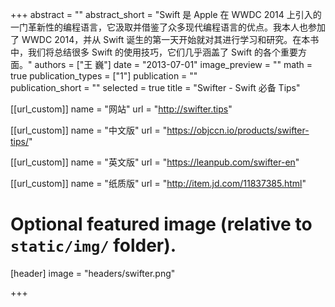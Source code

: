 +++
abstract = ""
abstract_short = "Swift 是 Apple 在 WWDC 2014 上引入的一门革新性的编程语言，它汲取并借鉴了众多现代编程语言的优点。我本人也参加了 WWDC 2014，并从 Swift 诞生的第一天开始就对其进行学习和研究。在本书中，我们将总结很多 Swift 的使用技巧，它们几乎涵盖了 Swift 的各个重要方面。"
authors = ["王 巍"]
date = "2013-07-01"
image_preview = ""
math = true
publication_types = ["1"]
publication = ""    
publication_short = ""
selected = true
title = "Swifter - Swift 必备 Tips"

[[url_custom]]
name = "网站"
url = "http://swifter.tips"

[[url_custom]]
name = "中文版"
url = "https://objccn.io/products/swifter-tips/"

[[url_custom]]
name = "英文版"
url = "https://leanpub.com/swifter-en"

[[url_custom]]
name = "纸质版"
url = "http://item.jd.com/11837385.html"

# Optional featured image (relative to `static/img/` folder).
[header]
image = "headers/swifter.png"

+++

